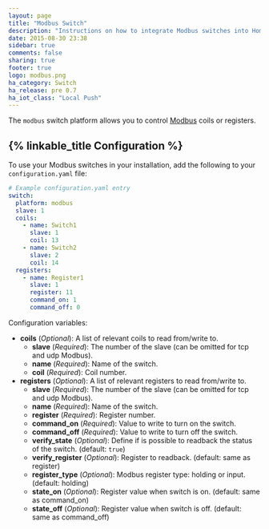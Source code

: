 ```yaml
---
layout: page
title: "Modbus Switch"
description: "Instructions on how to integrate Modbus switches into Home Assistant."
date: 2015-08-30 23:38
sidebar: true
comments: false
sharing: true
footer: true
logo: modbus.png
ha_category: Switch
ha_release: pre 0.7
ha_iot_class: "Local Push"
---
```



The `modbus` switch platform allows you to control [Modbus](http://www.modbus.org/) coils or registers.

## {% linkable_title Configuration %}

To use your Modbus switches in your installation, add the following to your `configuration.yaml` file:

```yaml
# Example configuration.yaml entry
switch:
  platform: modbus
  slave: 1
  coils:
    - name: Switch1
      slave: 1
      coil: 13
    - name: Switch2
      slave: 2
      coil: 14
  registers:
    - name: Register1
      slave: 1
      register: 11
      command_on: 1
      command_off: 0
```

Configuration variables:

- **coils** (*Optional*): A list of relevant coils to read from/write to.
  - **slave** (*Required*): The number of the slave (can be omitted for tcp and udp Modbus).
  - **name** (*Required*): Name of the switch.
  - **coil** (*Required*): Coil number.
- **registers** (*Optional*): A list of relevant registers to read from/write to.
  - **slave** (*Required*): The number of the slave (can be omitted for tcp and udp Modbus).
  - **name** (*Required*): Name of the switch.
  - **register** (*Required*): Register number.
  - **command_on** (*Required*): Value to write to turn on the switch.
  - **command_off** (*Required*): Value to write to turn off the switch.
  - **verify_state** (*Optional*): Define if is possible to readback the status of the switch. (default: `true`)
  - **verify_register** (*Optional*): Register to readback. (default: same as register)
  - **register_type** (*Optional*): Modbus register type: holding or input. (default: holding)
  - **state_on** (*Optional*): Register value when switch is on. (default: same as command_on)
  - **state_off** (*Optional*): Register value when switch is off. (default: same as command_off)

